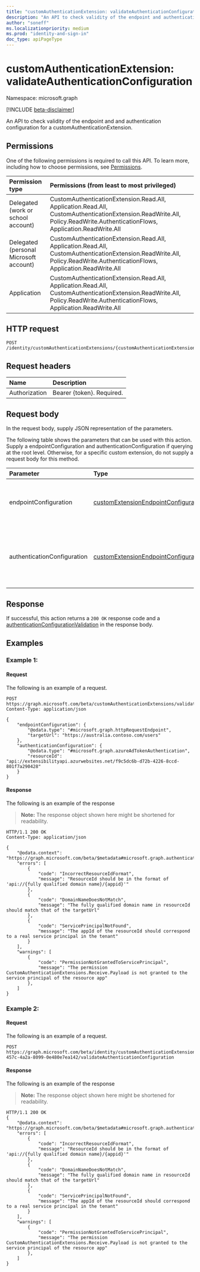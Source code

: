 ```yaml
---
title: "customAuthenticationExtension: validateAuthenticationConfiguration"
description: "An API to check validity of the endpoint and authentication configuration for a customAuthenticationExtension."
author: "soneff"
ms.localizationpriority: medium
ms.prod: "identity-and-sign-in"
doc_type: apiPageType
---
```


# customAuthenticationExtension: validateAuthenticationConfiguration
Namespace: microsoft.graph

[!INCLUDE [beta-disclaimer](../../includes/beta-disclaimer.md)]

An API to check validity of the endpoint and and authentication configuration for a customAuthenticationExtension.

## Permissions
One of the following permissions is required to call this API. To learn more, including how to choose permissions, see [Permissions](/graph/permissions-reference).

|Permission type|Permissions (from least to most privileged)|
|:---|:---|
|Delegated (work or school account)|CustomAuthenticationExtension.Read.All, Application.Read.All, CustomAuthenticationExtension.ReadWrite.All, Policy.ReadWrite.AuthenticationFlows, Application.ReadWrite.All|
|Delegated (personal Microsoft account)|CustomAuthenticationExtension.Read.All, Application.Read.All, CustomAuthenticationExtension.ReadWrite.All, Policy.ReadWrite.AuthenticationFlows, Application.ReadWrite.All|
|Application|CustomAuthenticationExtension.Read.All, Application.Read.All, CustomAuthenticationExtension.ReadWrite.All, Policy.ReadWrite.AuthenticationFlows, Application.ReadWrite.All|

## HTTP request

<!-- {
  "blockType": "ignored"
}
-->
``` http
POST /identity/customAuthenticationExtensions/{customAuthenticationExtensionId}/validateAuthenticationConfiguration
```

## Request headers
|Name|Description|
|:---|:---|
|Authorization|Bearer {token}. Required.|

## Request body

In the request body, supply JSON representation of the parameters.

The following table shows the parameters that can be used with this action. Supply a endpointConfiguration and authenticationConfiguration if querying at the root level. Otherwise, for a specific custom extension, do not supply a request body for this method.

|Parameter|Type|Description|
|:---|:---|:---|
|endpointConfiguration|[customExtensionEndpointConfiguration](../resources/customextensionendpointconfiguration.md)|The HTTP endpoint for the custom authentication extension to be validated.|
|authenticationConfiguration|[customExtensionEndpointConfiguration](../resources/customextensionendpointconfiguration.md)|The authentication configuration for the custom authenticaion extension to validate.|

## Response

If successful, this action returns a `200 OK` response code and a [authenticationConfigurationValidation](../resources/authenticationconfigurationvalidation.md) in the response body.

## Examples

### Example 1: 

#### Request
The following is an example of a request.
<!-- {
  "blockType": "request",
  "name": "customauthenticationextensionthis.validateauthenticationconfiguration"
}
-->
``` http
POST https://graph.microsoft.com/beta/customAuthenticationExtensions/validateAuthenticationConfiguration
Content-Type: application/json

{
    "endpointConfiguration": {
        "@odata.type": "#microsoft.graph.httpRequestEndpoint",
        "targetUrl": "https://australia.contoso.com/users"
    },
    "authenticationConfiguration": {
        "@odata.type": "#microsoft.graph.azureAdTokenAuthentication",
        "resourceId": "api://extensibilityapi.azurwebsites.net/f9c5dc6b-d72b-4226-8ccd-801f7a290428"
    }
}
```


#### Response
The following is an example of the response
>**Note:** The response object shown here might be shortened for readability.
<!-- {
  "blockType": "response",
  "truncated": true,
  "@odata.type": "microsoft.graph.authenticationConfigurationValidation"
}
-->
``` http
HTTP/1.1 200 OK
Content-Type: application/json

{
    "@odata.context": "https://graph.microsoft.com/beta/$metadata#microsoft.graph.authenticationConfigurationValidation",
    "errors": [
        {
            "code": "IncorrectResourceIdFormat",
            "message": "ResourceId should be in the format of 'api://{fully qualified domain name}/{appid}'"
        },
        {
            "code": "DomainNameDoesNotMatch",
            "message": "The fully qualified domain name in resourceId should match that of the targetUrl"
        },
        {
            "code": "ServicePrincipalNotFound",
            "message": "The appId of the resourceId should correspond to a real service principal in the tenant"
        }
    ],
    "warnings": [
        {
            "code": "PermissionNotGrantedToServicePrincipal",
            "message": "The permission CustomAuthenticationExtensions.Receive.Payload is not granted to the service principal of the resource app"
        },
    ]
}
```


### Example 2: 

#### Request
The following is an example of a request.
<!-- {
  "blockType": "request",
  "name": "customauthenticationextensionthis.validateauthenticationconfiguration_byId"
}
-->
``` http
POST https://graph.microsoft.com/beta/identity/customAuthenticationExtensions/9f39f3bb-457c-4a2a-8099-0e480e7ea142/validateAuthenticationConfiguration
```


#### Response
The following is an example of the response
>**Note:** The response object shown here might be shortened for readability.
<!-- {
  "blockType": "response",
  "truncated": true,
  "@odata.type": "microsoft.graph.authenticationConfigurationValidation"
}
-->
``` http
HTTP/1.1 200 OK
{
    "@odata.context": "https://graph.microsoft.com/beta/$metadata#microsoft.graph.authenticationConfigurationValidation",
    "errors": [
        {
            "code": "IncorrectResourceIdFormat",
            "message": "ResourceId should be in the format of 'api://{fully qualified domain name}/{appid}'"
        },
        {
            "code": "DomainNameDoesNotMatch",
            "message": "The fully qualified domain name in resourceId should match that of the targetUrl"
        },
        {
            "code": "ServicePrincipalNotFound",
            "message": "The appId of the resourceId should correspond to a real service principal in the tenant"
        }
    ],
    "warnings": [
        {
            "code": "PermissionNotGrantedToServicePrincipal",
            "message": "The permission CustomAuthenticationExtensions.Receive.Payload is not granted to the service principal of the resource app"
        },
    ]
}
```


